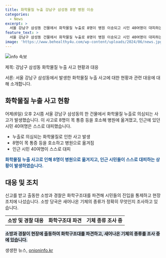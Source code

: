 ```yaml
---
title: 화학물질 누출 강남구 삼성동 8명 병원 이송
categories:
  - News
excerpt: >
  서울 강남구 삼성동 건물에서 화학물질 누출로 8명이 병원 이송되고 시민 40여명이 대피하는 사건 발생. 소방과 경찰, 화학구조대가 대응 중. 누출된 기체의 종류 조사 중. (150자)
feature_text: >
  서울 강남구 삼성동 건물에서 화학물질 누출로 8명이 병원 이송되고 시민 40여명이 대피하는 사건 발생. 소방과 경찰, 화학구조대가 대응 중. 누출된 기체의 종류 조사 중. (150자)
image: 'https://www.behealthy4u.com/wp-content/uploads/2024/06/news.jpg'
---
```


<p><img src="https://www.behealthy4u.com/wp-content/uploads/2024/06/news.jpg" alt="info 속보" /></p>

<p>제목: 강남구 삼성동 화학물질 누출 사고 현황과 대응</p>

<p>서론: 서울 강남구 삼성동에서 발생한 화학물질 누출 사고에 대한 현황과 관련 대응에 대해 소개합니다.</p>

<h2 data-ke-size="size26">화학물질 누출 사고 현황</h2>

<p data-ke-size="size16">어제(6일) 오후 2시쯤 서울 강남구 삼성동의 한 건물에서 화학물질 누출로 의심되는 사고가 발생했습니다. 이 사고로 8명이 목 통증 등을 호소해 병원에 옮겨졌고, 인근에 있던 시민 40여명은 스스로 대피했습니다.</p>

<ul>
<li>누출로 의심되는 화학물질로 인한 사고 발생</li>
<li>8명이 목 통증 등을 호소하고 병원으로 옮겨짐</li>
<li>인근 시민 40여명이 스스로 대피</li>
</ul>

<p><b><span style="color: #1a5490;">화학물질 누출 사고로 인해 8명이 병원으로 옮겨지고, 인근 시민들이 스스로 대피하는 상황이 발생하였습니다.</span></b></p>

<h2 data-ke-size="size26">대응 및 조치</h2>

<p data-ke-size="size16">신고를 받고 출동한 소방과 경찰은 화학구조대를 파견해 시민들의 진입을 통제하고 현장 조치에 나섰습니다. 소방 당국은 새어나온 기체의 종류가 정확히 무엇인지 조사하고 있습니다.</p>

<table>
<tr>
<td style="text-align: center; height: 17px;"><b>소방 및 경찰 대응</b></td>
<td style="text-align: center; height: 17px;"><b>화학구조대 파견</b></td>
<td style="text-align: center; height: 17px;"><b>기체 종류 조사 중</b></td>
</tr>
</table>

<p><b><span style="background-color: #21538527;">소방과 경찰이 현장에 출동하여 화학구조대를 파견하고, 새어나온 기체의 종류를 조사 중에 있습니다.</span></b></p>
생생한 뉴스, <a href="https://onioninfo.kr" rel="dofollow">onioninfo.kr</a>


